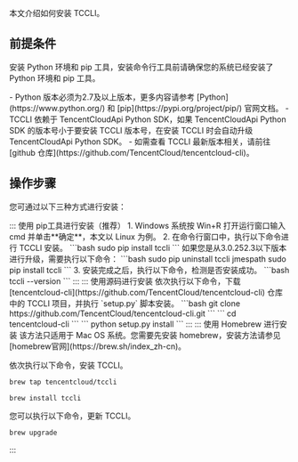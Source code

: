 本文介绍如何安装 TCCLI。

## 前提条件

安装 Python 环境和 pip 工具，安装命令行工具前请确保您的系统已经安装了 Python 环境和 pip 工具。


<dx-alert infotype="notice" title="">
- Python 版本必须为2.7及以上版本，更多内容请参考 [Python](https://www.python.org/) 和 [pip](https://pypi.org/project/pip/) 官网文档。
- TCCLI 依赖于 TencentCloudApi Python SDK，如果 TencentCloudApi Python SDK 的版本号小于要安装 TCCLI 版本号，在安装 TCCLI 时会自动升级 TencentCloudApi Python SDK。
- 如需查看 TCCLI 最新版本相关，请前往 [github 仓库](https://github.com/TencentCloud/tencentcloud-cli)。
</dx-alert>





## 操作步骤
您可通过以下三种方式进行安装：

<dx-tabs>
::: 使用 pip工具进行安装（推荐）
1. Windows 系统按 Win+R 打开运行窗口输入 cmd 并单击**确定**，本文以 Linux 为例。
2. 在命令行窗口中，执行以下命令进行 TCCLI 安装。
```bash
sudo pip install tccli
```
<dx-alert infotype="notice" title="">
如果您是从3.0.252.3以下版本进行升级，需要执行以下命令：
```bash
sudo pip uninstall tccli jmespath
sudo pip install tccli
```
</dx-alert>
3. 安装完成之后，执行以下命令，检测是否安装成功。
```bash
tccli --version
```
:::
::: 使用源码进行安装
依次执行以下命令，下载 [tencentcloud-cli](https://github.com/TencentCloud/tencentcloud-cli) 仓库中的 TCCLI 项目，并执行 `setup.py` 脚本安装。
```bash
git clone https://github.com/TencentCloud/tencentcloud-cli.git
```
```
cd tencentcloud-cli
```
```
python setup.py install
```
:::
::: 使用 Homebrew 进行安装


<dx-alert infotype="notice" title="">
该方法只适用于 Mac OS 系统。您需要先安装 homebrew，安装方法请参见 [homebrew官网](https://brew.sh/index_zh-cn)。
</dx-alert>



依次执行以下命令，安装 TCCLI。
```bash
brew tap tencentcloud/tccli
```
```bash
brew install tccli
```
您可以执行以下命令，更新 TCCLI。
```bash
brew upgrade
```
:::
</dx-tabs>
